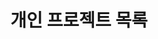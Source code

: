 ---
headless: true
weight: 10

title: '개인 프로젝트 목록'
subtitle: ''

content:
  page_type: project
  filter_default: 0
  filter_button:
    - name: All
      tag: '*'
    - name: CTF/WARGAME
      tag: dreamhack
    - name: 웹 개발
      tag: web
    - name: 웹 보안
      tag: webhack

design:
  view: card
  columns: '2'
---